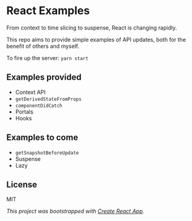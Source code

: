# React Examples

From context to time slicing to suspense, React is changing rapidly.

This repo aims to provide simple examples of API updates, both for the benefit of others and myself.

To fire up the server: `yarn start`

## Examples provided

- Context API
- `getDerivedStateFromProps`
- `componentDidCatch`
- Portals
- Hooks

## Examples to come

- `getSnapshotBeforeUpdate`
- Suspense
- Lazy

## License

MIT

_This project was bootstrapped with [Create React App](https://github.com/facebookincubator/create-react-app)._
